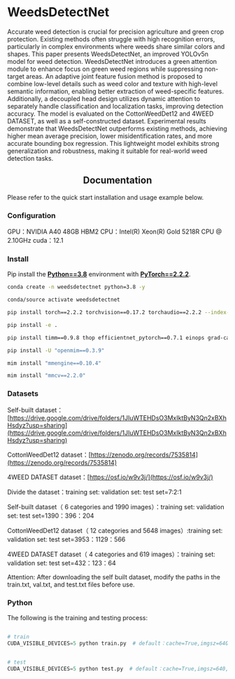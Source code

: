 # WeedsDetectNet
Accurate weed detection is crucial for precision agriculture and green crop protection. Existing methods often struggle with high recognition errors, particularly in complex environments where weeds share similar colors and shapes. This paper presents WeedsDetectNet, an improved YOLOv5n model for weed detection. WeedsDetectNet introduces a green attention module to enhance focus on green weed regions while suppressing non-target areas. An adaptive joint feature fusion method is proposed to combine low-level details such as weed color and texture with high-level semantic information, enabling better extraction of weed-specific features. Additionally, a decoupled head design utilizes dynamic attention to separately handle classification and localization tasks, improving detection accuracy. The model is evaluated on the CottonWeedDet12 and 4WEED DATASET, as well as a self-constructed dataset. Experimental results demonstrate that WeedsDetectNet outperforms existing methods, achieving higher mean average precision, lower misidentification rates, and more accurate bounding box regression. This lightweight model exhibits strong generalization and robustness, making it suitable for real-world weed detection tasks. 


## <div align="center">Documentation</div>

Please refer to the quick start installation and usage example below.

### Configuration
GPU：NVIDIA A40     48GB HBM2 
CPU：Intel(R) Xeon(R) Gold 5218R CPU @ 2.10GHz
cuda：12.1

### Install

Pip install the [**Python==3.8**](https://www.python.org/) environment with [**PyTorch==2.2.2**](https://pytorch.org/get-started/locally/).

```bash
conda create -n weedsdetectnet python=3.8 -y
```

```bash
conda/source activate weedsdetectnet
```

```bash
pip install torch==2.2.2 torchvision==0.17.2 torchaudio==2.2.2 --index-url https://download.pytorch.org/whl/cu121
```

```bash
pip install -e .
```

```bash
pip install timm==0.9.8 thop efficientnet_pytorch==0.7.1 einops grad-cam==1.4.8 dill==0.3.6 albumentations==1.3.1 pytorch_wavelets==1.3.0 
```

```bash
pip install -U "openmim==0.3.9"
```

```bash
mim install "mmengine==0.10.4"
```
```bash
mim install "mmcv==2.2.0"
```

### Datasets
Self-built dataset：[https://drive.google.com/drive/folders/1JIuWTEHDsO3MxIktByN3Qn2xBXhHsdyz?usp=sharing](https://drive.google.com/drive/folders/1JIuWTEHDsO3MxIktByN3Qn2xBXhHsdyz?usp=sharing)

CottonWeedDet12 dataset：[https://zenodo.org/records/7535814](https://zenodo.org/records/7535814)

4WEED DATASET dataset：[https://osf.io/w9v3j/](https://osf.io/w9v3j/)

Divide the dataset：training set: validation set: test set=7:2:1

Self-built dataset（ 6 categories and 1990 images）：training set: validation set: test set=1390：396：204

CottonWeedDet12 dataset（ 12 categories and 5648 images）:training set: validation set: test set=3953：1129：566

4WEED DATASET dataset（ 4 categories and 619 images）：training set: validation set: test set=432：123：64

Attention: After downloading the self built dataset, modify the paths in the train.txt, val.txt, and test.txt files before use.

### Python

The following is the training and testing process:

```python

# train
CUDA_VISIBLE_DEVICES=5 python train.py  # default：cache=True,imgsz=640,epochs=500,batch=8
```
```python

# test
CUDA_VISIBLE_DEVICES=5 python test.py  # default：cache=True,imgsz=640,epochs=500,batch=8
```


